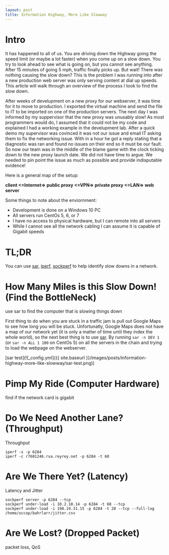 ```yaml
---
layout: post
title: Information Highway, More Like Slowway
---
```

# Intro
It has happened to all of us. You are driving down the Highway going the speed limit (or maybe a lot faster) when you come up on a slow down. You try to look ahead to see what is going on, but you cannot see anything. After 15 minutes of going 5 mph, traffic finally picks up. But wait! There was nothing causing the slow down? This is the problem I was running into after a new production web server was only serving content at dial up speeds. This article will walk through an overview of the process I took to find the slow down. 

After weeks of develupment on a new proxy for our webserver, it was time for it to move to production. I exported the virtual machine and send the file to IT to be imported on one of the production servers. The next day I was informed by my suppervisor that the new proxy was unusably slow! As most programmers would do, I assumed that it could not be my code and explained I had a working example in the develupment lab. After a quick demo my supervisor was covinced it was not our issue and email IT asking them to fix the networking issue. With in a hour he got a reply stating that a diagnostic was ran and found no issues on their end so it must be our fault. So now our team was in the middle of the blame game with the clock ticking down to the new proxy launch date. We did not have time to argue. We needed to pin point the issue as much as possible and provide indisputable evidence!

Here is a general map of the setup:

**client <=Internet=> public proxy <=VPN=> private proxy <=LAN=> web server**

Some things to note about the enviornment:
* Development is done on a Windows 10 PC
* All servers run CentOs 5, 6, or 7
* I have no access to physical hardware, but I can remote into all servers
* While I cannot see all the network cabling I can assume it is capable of Gigabit speeds

# TL;DR
You can use [sar](https://linux.die.net/man/1/sar), [iperf](https://iperf.fr/), [sockperf](https://github.com/Mellanox/sockperf) to help identify slow downs in a network.

# How Many Miles is this Slow Down! (Find the BottleNeck)
use sar to find the computer that is slowing things down

First thing to do when you are stuck in a traffic jam is pull out Google Maps to see how long you will be stuck. Unfortunatly, Google Maps does not have a map of our network yet (it is only a matter of time until they index the whole world), so the next best thing is to use [sar](https://linux.die.net/man/1/sar). By running ```sar -n DEV 1``` (or ```sar -n ALL 1 100``` on CentOs 5) on all the servers in the chain and trying to load the webpage on the webserver.

[sar test](![_config.yml]({{ site.baseurl }}/images/posts/information-highway-more-like-slowway/sar-test.png))

# Pimp My Ride (Computer Hardware)
find if the network card is gigabit

# Do We Need Another Lane? (Throughput)
Throughput
```shell
iperf -s -p 6284
iperf -c r7601246.rva.reyrey.net -p 6284 -t 60
```

# Are We There Yet? (Latency)
Latency and Jitter
```shell
sockperf server -p 6284 --tcp
sockperf under-load -i 10.2.10.14 -p 6284 -t 60 --tcp
sockperf under-load -i 198.19.31.15 -p 6284 -t 20 --tcp --full-log /home/uccop/bahrlarr/jitter.csv

```

# Are We Lost? (Dropped Packet)
packet loss, QoS
